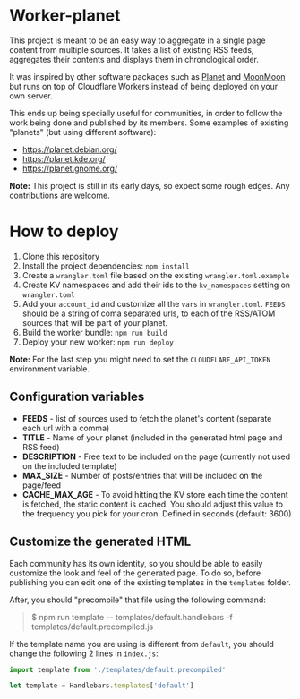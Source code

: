 # Worker-planet

This project is meant to be an easy way to aggregate in a single page content from multiple sources.
It takes a list of existing RSS feeds, aggregates their contents and displays them in chronological order.

It was inspired by other software packages such as [Planet](<https://en.wikipedia.org/wiki/Planet_(software)>) and [MoonMoon](https://moonmoon.org/) but runs on top of Cloudflare Workers instead of being deployed on your own server.

This ends up being specially useful for communities, in order to follow the work being done and published by its members. Some examples of existing "planets" (but using different software):

- https://planet.debian.org/
- https://planet.kde.org/
- https://planet.gnome.org/

**Note:** This project is still in its early days, so expect some rough edges. Any contributions are welcome.

# How to deploy

1. Clone this repository
2. Install the project dependencies: `npm install`
3. Create a `wrangler.toml` file based on the existing `wrangler.toml.example`
4. Create KV namespaces and add their ids to the `kv_namespaces` setting on `wrangler.toml`
5. Add your `account_id` and customize all the `vars` in `wrangler.toml`. `FEEDS` should be
   a string of coma separated urls, to each of the RSS/ATOM sources that will be part of your planet.
6. Build the worker bundle: `npm run build`
7. Deploy your new worker: `npm run deploy`

**Note:** For the last step you might need to set the `CLOUDFLARE_API_TOKEN` environment variable.

## Configuration variables

- **FEEDS** - list of sources used to fetch the planet's content (separate each url with a comma)
- **TITLE** - Name of your planet (included in the generated html page and RSS feed)
- **DESCRIPTION** - Free text to be included on the page (currently not used on the included template)
- **MAX_SIZE** - Number of posts/entries that will be included on the page/feed
- **CACHE_MAX_AGE** - To avoid hitting the KV store each time the content is fetched, the static content is cached. You should adjust this value to the frequency you pick for your cron. Defined in seconds (default: 3600)

## Customize the generated HTML

Each community has its own identity, so you should be able to easily customize the look and feel
of the generated page. To do so, before publishing you can edit one of the existing templates in the `templates` folder.

After, you should "precompile" that file using the following command:

> \$ npm run template -- templates/default.handlebars -f templates/default.precompiled.js

If the template name you are using is different from `default`, you should change the following 2 lines in `index.js`:

```javascript
import template from './templates/default.precompiled'
```

```javascript
let template = Handlebars.templates['default']
```
